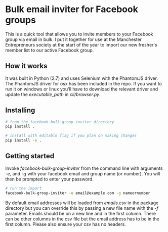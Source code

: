 # Bulk email inviter for Facebook groups
This is a quick tool that allows you to invite members to your Facebook group via email in bulk. I put it together for use at the Manchester Entrepreneurs society at the start of the year to import our new fresher's member list to our active Facebook group.

## How it works
It was built in Python (2.7) and uses Selenium with the PhantomJS driver. The PhantomJS driver for osx has been included in the repo. If you want to run it on windows or linux you'll have to download the relevant driver and update the *executable_path* in *cli/browser.py*.

## Installing
``` bash
# from the facebook-bulk-group-inviter directory
pip install .

# install with editable flag if you plan on making changes
pip install -e .
```

## Getting started
Invoke *facebook-bulk-group-inviter* from the command line with arguments *-e*, and *-g* with your facebook email and group name (or number). You will then be prompted to enter your password. 

``` bash
# run the import
facebook-bulk-group-inviter -e email@example.com -g nameornumber
```

By default email addresses will be loaded from *emails.csv* in the package directory but you can override this by passing a new file name with the *-f* parameter. Emails should be on a new line and in the first column. There can be other columns in the csv file but the email address has to be in the first column. Please also ensure your csv has no headers.

